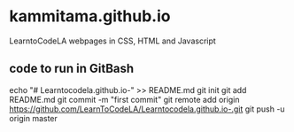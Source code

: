 # kammitama.github.io
LearntoCodeLA webpages in CSS, HTML and Javascript

## code to run in GitBash
echo "# Learntocodela.github.io-" >> README.md
git init
git add README.md
git commit -m "first commit"
git remote add origin https://github.com/LearnToCodeLA/Learntocodela.github.io-.git
git push -u origin master

